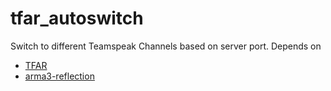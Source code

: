 # tfar_autoswitch

Switch to different Teamspeak Channels based on server port. 
Depends on 
* [TFAR](https://github.com/michail-nikolaev/task-force-arma-3-radio) 
* [arma3-reflection](https://github.com/Fusselwurm/arma3-reflection)
